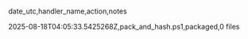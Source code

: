 ﻿# 

date_utc,handler_name,action,notes

2025-08-18T04:05:33.5425268Z,pack_and_hash.ps1,packaged,0 files
